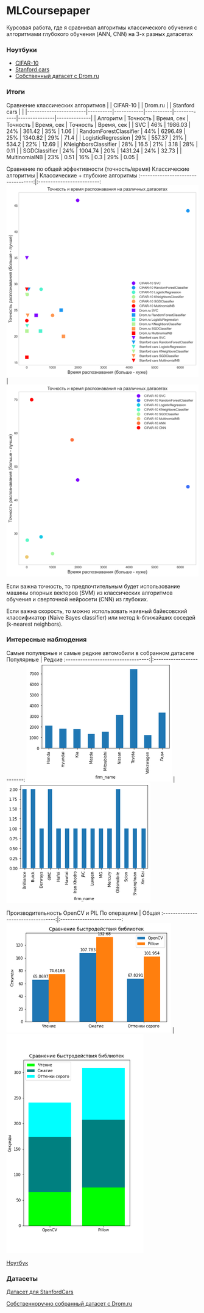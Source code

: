# MLCoursepaper
Курсовая работа, где я сравнивал алгоритмы классического обучения с алгоритмами глубокого обучения (ANN, CNN) на 3-х разных датасетах

### Ноутбуки

- [CIFAR-10](https://nbviewer.org/github/GeorgiyDemo/CoursepaperCifar10/blob/master/CIFAR/CIFAR.ipynb)
- [Stanford cars](https://nbviewer.org/github/GeorgiyDemo/CoursepaperCifar10/blob/master/StanfordCars/STANFORD.ipynb)
- [Собственный датасет с Drom.ru](https://nbviewer.org/github/GeorgiyDemo/CoursepaperCifar10/blob/master/Drom/DROM.ipynb)

### Итоги

Сравнение классических алгоритмов
|                        | CIFAR-10 |            | Drom.ru   |             | Stanford cars |              |
|------------------------|----------|------------|-----------|-------------|---------------|--------------|
| Алгоритм               | Точность | Время, сек | Точность  | Время, сек  | Точность      | Время, сек   |
| SVC                    | 46%      | 1986.03    | 24%       | 361.42      | 35%           | 1.06         |
| RandomForestClassifier | 44%      | 6296.49    | 25%       | 1340.82     | 29%           | 71.4         |
| LogisticRegression     | 29%      | 557.37     | 21%       | 534.2       | 22%           | 12.69        |
| KNeighborsClassifier   | 28%      | 16.5       | 21%       | 3.18        | 28%           | 0.11         |
| SGDClassifier          | 24%      | 1004.74    | 20%       | 1431.24     | 24%           | 32.73        |
| MultinomialNB          | 23%      | 0.51       | 16%       | 0.3         | 29%           | 0.05         |


Сравнение по общей эффективности (точность/время)
Классические алгоритмы              |  Классические + глубокие алгоритмы
:----------------------------------:|:-------------------------:
![](https://github.com/GeorgiyDemo/CoursepaperCifar10/blob/master/CIFAR/img/acc_time_plot1.png)  |  ![](https://github.com/GeorgiyDemo/CoursepaperCifar10/blob/master/CIFAR/img/acc_time_plot2.png)

Если важна точность, то предпочтительным будет использование машины опорных векторов (SVM) из классических алгоритмов обучения и сверточной нейросети (CNN) из глубоких.

Если важна скорость, то можно использовать наивный байесовский классификатор (Naive Bayes classifier) или метод k-ближайших соседей (k-nearest neighbors).

### Интересные наблюдения

Самые популярные и самые редкие автомобили в собранном датасете
Популярные              |  Редкие
:----------------------------------:|:-------------------------:
![](https://github.com/GeorgiyDemo/CoursepaperCifar10/blob/master/Drom/img/max.png)  |  ![](https://github.com/GeorgiyDemo/CoursepaperCifar10/blob/master/Drom/img/min.png)

Производительность OpenCV и PIL
По операциям              |  Общая
:----------------------------------:|:-------------------------:
![](https://github.com/GeorgiyDemo/CoursepaperCifar10/blob/master/StanfordCars/img/plot1.png)  |  ![](https://github.com/GeorgiyDemo/CoursepaperCifar10/blob/master/StanfordCars/img/plot2.png)

[Ноутбук](https://nbviewer.org/github/GeorgiyDemo/CoursepaperCifar10/blob/master/other/PillowVsOpenCV.ipynb)

### Датасеты
[Датасет для StanfordCars](https://cloud.mail.ru/public/A1P2/NmNJvdMzS)

[Собственноручно собранный датасет с Drom.ru](https://cloud.mail.ru/public/2Hwh/qXHpGZMZK)